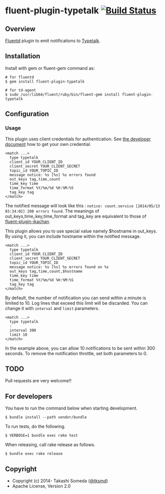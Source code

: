# fluent-plugin-typetalk [![Build Status](https://travis-ci.org/tksmd/fluent-plugin-typetalk.png?branch=master)](https://travis-ci.org/tksmd/fluent-plugin-typetalk)

## Overview

[Fluentd](http://fluentd.org) plugin to emit notifications to [Typetalk](http://typetalk.in/).

## Installation

Install with gem or fluent-gem command as:

```
# for fluentd
$ gem install fluent-plugin-typetalk

# for td-agent
$ sudo /usr/lib64/fluent/ruby/bin/fluent-gem install fluent-plugin-typetalk
```

## Configuration

### Usage

This plugin uses client credentials for authentication. See [the developer document](http://developers.typetalk.in/oauth.html) how to get your own credential.
```
<match ...>
  type typetalk
  client_id YOUR_CLIENT_ID
  client_secret YOUR_CLIENT_SECRET
  topic_id YOUR_TOPIC_ID
  message notice: %s [%s] %s errors found
  out_keys tag,time,count
  time_key time
  time_format %Y/%m/%d %H:%M:%S
  tag_key tag
</match>
```

The notified message will look like this : `notice: count.service [2014/05/13 03:34:02] 200 errors found`. The meanings of out_keys,time_key,time_format and tag_key are equivalent to those of [fluent-plugin-ikachan](https://github.com/tagomoris/fluent-plugin-ikachan).

This plugin allows you to use special value namely $hostname in out_keys. By using it, you can include hostname within the notified message.
```
<match ...>
  type typetalk
  client_id YOUR_CLIENT_ID
  client_secret YOUR_CLIENT_SECRET
  topic_id YOUR_TOPIC_ID
  message notice: %s [%s] %s errors found on %s
  out_keys tag,time,count,$hostname
  time_key time
  time_format %Y/%m/%d %H:%M:%S
  tag_key tag
</match>
```

By default, the number of notification you can send within a minute is limited to 10. Log lines that exceed this limit will be discarded. You can change it with `interval` and `limit` parameters.
```
<match ...>
  type typetalk
  :
  interval 300
  limit 10
</match>
```

In the example above, you can allow 10 notifications to be sent within 300 seconds. To remove the notification throttle, set both parameters to 0.

## TODO

Pull requests are very welcome!!

## For developers

You have to run the command below when starting development.
```
$ bundle install --path vendor/bundle
```

To run tests, do the following.
```
$ VERBOSE=1 bundle exec rake test
```

When releasing, call rake release as follows.
```
$ bundle exec rake release
```

## Copyright

* Copyright (c) 2014- Takashi Someda ([@tksmd](http://twitter.com/tksmd/))
* Apache License, Version 2.0
